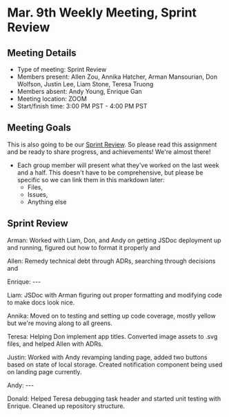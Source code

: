 # Mar. 9th Weekly Meeting, Sprint Review

## Meeting Details

- Type of meeting: Sprint Review
- Members present: Allen Zou, Annika Hatcher, Arman Mansourian, Don Wolfson, Justin Lee, Liam Stone, Teresa Truong
- Members absent: Andy Young, Enrique Gan
- Meeting location: ZOOM
- Start/finish time: 3:00 PM PST - 4:00 PM PST

## Meeting Goals

This is also going to be our [Sprint Review](https://canvas.ucsd.edu/courses/21783/assignments/277651). So please read this assignment and be ready to share progress, and achievements! We're almost there!

- Each group member will present what they've worked on the last week and a half. This doesn't have to be comprehensive, but please be specific so we can link them in this markdown later:
  - Files,
  - Issues,
  - Anything else

## Sprint Review

Arman: Worked with Liam, Don, and Andy on getting JSDoc deployment up and running, figured out how to format it properly and 

Allen: Remedy technical debt through ADRs, searching through decisions and 

Enrique: ---

Liam: JSDoc with Arman figuring out proper formatting and modifying code to make docs look nice.

Annika: Moved on to testing and setting up code coverage, mostly yellow but we're moving along to all greens.

Teresa: Helping Don implement app titles. Converted image assets to .svg files, and helped Allen with ADRs.

Justin: Worked with Andy revamping landing page, added two buttons based on state of local storage. Created notification component being used on landing page currently.

Andy: ---

Donald: Helped Teresa debugging task header and started unit testing with Enrique. Cleaned up repository structure.
